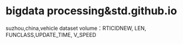 # bigdata processing&std.github.io
suzhou,china,vehicle dataset
volume：RTICIDNEW,     LEN,       FUNCLASS,UPDATE_TIME,   V_SPEED
